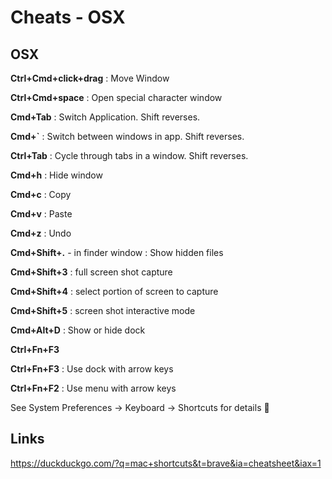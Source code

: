 # Cheats - OSX

## OSX

**Ctrl+Cmd+click+drag**
: Move Window

**Ctrl+Cmd+space**
: Open special character window

**Cmd+Tab**
: Switch Application. Shift reverses.

**Cmd+`**
: Switch between windows in app. Shift reverses.

**Ctrl+Tab**
: Cycle through tabs in a window. Shift reverses.

**Cmd+h**
: Hide window

**Cmd+c**
: Copy

**Cmd+v**
: Paste

**Cmd+z**
: Undo

**Cmd+Shift+.** - in finder window
: Show hidden files

**Cmd+Shift+3**
: full screen shot capture

**Cmd+Shift+4**
: select portion of screen to capture

**Cmd+Shift+5**
: screen shot interactive mode

**Cmd+Alt+D**
: Show or hide dock

**Ctrl+Fn+F3**

**Ctrl+Fn+F3**
: Use dock with arrow keys

**Ctrl+Fn+F2**
: Use menu with arrow keys


See System Preferences -> Keyboard -> Shortcuts for details

## Links

https://duckduckgo.com/?q=mac+shortcuts&t=brave&ia=cheatsheet&iax=1


